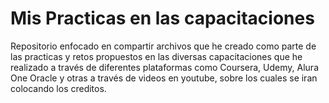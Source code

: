 <H1>Mis Practicas en las capacitaciones</H1>

<P>Repositorio enfocado en compartir archivos que he creado como parte de las practicas y retos propuestos en las diversas capacitaciones que he realizado a través de diferentes plataformas como Coursera, Udemy, Alura One Oracle y otras a través de videos en youtube, sobre los cuales se iran colocando los creditos.</P>
